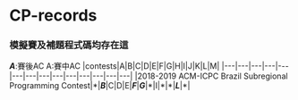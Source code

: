 # CP-records
### 模擬賽及補題程式碼均存在這

***A***:賽後AC A:賽中AC
|contests|A|B|C|D|E|F|G|H|I|J|K|L|M|
|---|---|---|---|---|---|---|---|---|---|---|---|---|---|
|2018-2019 ACM-ICPC Brazil Subregional Programming Contest|\*|***B***|C|D|E|***F***|***G***|\*|I|\*|\*|***L***|\*|
